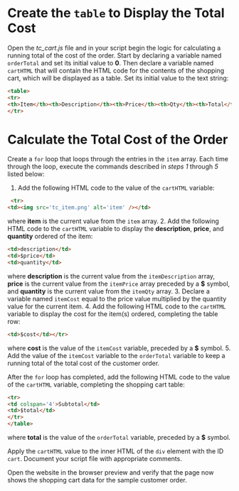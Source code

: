 # Create the `table` to Display the Total Cost

Open the *tc_cart.js* file and in your script begin the logic for calculating a running total of the cost of the order. Start by declaring a variable named `orderTotal` and set its initial value to **0**. Then declare a variable named `cartHTML` that will contain the HTML code for the contents of the shopping cart, which will be displayed as a table. Set its initial value to the text string: 
```html
<table>
<tr>
<th>Item</th><th>Description</th><th>Price</th><th>Qty</th><th>Total</th>
</tr>
```

# Calculate the Total Cost of the Order

Create a `for` loop that loops through the entries in the `item` array. Each time through the loop, execute the commands described in *steps 1* through *5* listed below:
1. Add the following HTML code to the value of the `cartHTML` variable:
```html
 <tr>
<td><img src='tc_item.png' alt='item' /></td>
 ```
where **item** is the current value from the `item` array.
2. Add the following HTML code to the `cartHTML` variable to display the **description**, **price**, and **quantity** ordered of the item:
```html
<td>description</td> 
<td>$price</td>
<td>quantity</td>
```
where **description** is the current value from the `itemDescription` array, **price** is the current value from the `itemPrice` array preceded by a **$** symbol, and **quantity** is the current value from the `itemQty` array.
3. Declare a variable named `itemCost` equal to the price value multiplied by the quantity value for the current item. 
4. Add the following HTML code to the `cartHTML` variable to display the cost for the item(s) ordered, completing the table row:
```html
<td>$cost</td></tr>
```
where **cost** is the value of the `itemCost` variable, preceded by a **$** symbol.
5. Add the value of the `itemCost` variable to the `orderTotal` variable to keep a running total of the total cost of the customer order.

After the `for` loop has completed, add the following HTML code to the value of the `cartHTML` variable, completing the shopping cart table:
```html
<tr>
<td colspan='4'>Subtotal</td>
<td>$total</td>
</tr>
</table>
```
where **total** is the value of the `orderTotal` variable, preceded by a **$** symbol.

Apply the `cartHTML` value to the inner HTML of the `div` element with the ID `cart`. Document your script file with appropriate comments.

Open the website in the browser preview and verify that the page now shows the shopping cart data for the sample customer order.
